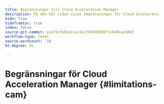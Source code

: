 ```yaml
---
title: Begränsningar till Cloud Acceleration Manager
description: På den här sidan visas begränsningar för Cloud Acceleration Manager.
hide: true
hidefromtoc: true
index: false
source-git-commit: e2a75efe9e2e1ac8e2745608309f12b49eac9843
workflow-type: tm+mt
source-wordcount: '18'
ht-degree: 0%

---
```



# Begränsningar för Cloud Acceleration Manager {#limitations-cam}
